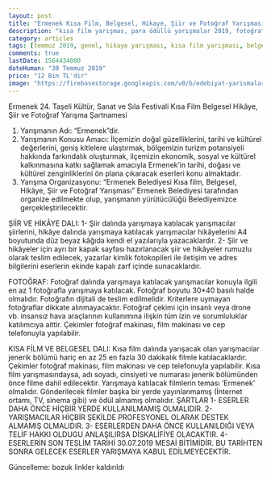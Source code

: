 ```yaml
---
layout: post
title: "Ermenek Kısa Film, Belgesel, Hikaye, Şiir ve Fotoğraf Yarışması"
description: "kısa film yarışmas, para ödüllü yarışmalar 2019, fotoğraf yarışması"
category: articles
tags: [temmuz 2019, genel, hikaye yarışması, kısa film yarışması, belgesel yarışması, şiir yarışması, fotoğraf yarışması]
comments: true
lastDate: 1564434000
dateHuman: "30 Temmuz 2019"
price: "12 Bin TL'dir"
image: "https://firebasestorage.googleapis.com/v0/b/edebiyat-yarismalari.appspot.com/o/ermenek-konulu-hikaye-siir-yarismasi.jpg?alt=media&token=4964f6f9-1c71-4500-af3d-4072da892cce"
---
```


Ermenek 24. Taşeli Kültür, Sanat ve Sıla Festivali
Kısa Film Belgesel Hikâye, Şiir ve Fotoğraf Yarışma Şartnamesi

1. Yarışmanın Adı: “Ermenek”dir. 
2. Yarışmanın Konusu Amacı: İlçemizin doğal güzelliklerini, tarihi ve kültürel değerlerini, geniş kitlelere ulaştırmak, bölgemizin turizm potansiyeli hakkında farkındalık oluşturmak, ilçemizin ekonomik, sosyal ve kültürel kalkınmasına katkı sağlamak amacıyla Ermenek’in tarihi, doğası ve kültürel zenginliklerini ön plana çıkaracak eserleri konu almaktadır. 
3. Yarışma Organizasyonu: “Ermenek Belediyesi Kısa film, Belgesel, Hikâye, Şiir ve Fotoğraf Yarışması” Ermenek Belediyesi tarafından organize edilmekte olup, yarışmanın yürütücülüğü Belediyemizce gerçekleştirilecektir.

ŞİİR VE HİKÂYE DALI:
1- Şiir dalında yarışmaya katılacak yarışmacılar şiirlerini, hikâye dalında yarışmaya katılacak yarışmacılar hikâyelerini A4 boyutunda düz beyaz kâğıda kendi el yazılarıyla yazacaklardır.
2- Şiir ve hikâyeler için ayrı bir kapak sayfası hazırlanacak şiir ve hikâyeler rumuzlu olarak teslim edilecek, yazarlar kimlik fotokopileri ile iletişim ve adres bilgilerini eserlerin ekinde kapalı zarf içinde sunacaklardır.

FOTOĞRAF:
Fotoğraf dalında yarışmaya katılacak yarışmacılar konuyla ilgili en az 1 fotoğrafla yarışmaya katılacak. 
Fotoğraf boyutu 30*40 basılı halde olmalıdır. Fotoğrafın dijitali de teslim edilmelidir. Kriterlere uymayan fotoğraflar dikkate alınmayacaktır.
Fotoğraf çekimi için insanlı veya drone vb. insansız hava araçlarının kullanımına ilişkin tüm izin ve sorumluluklar katılımcıya aittir.
Çekimler fotoğraf makinası, film makinası ve cep telefonuyla yapılabilir. 

KISA FİLM VE BELGESEL DALI:
Kısa film dalında yarışacak olan yarışmacılar jenerik bölümü hariç en az 25 en fazla 30 dakikalık filmle katılacaklardır.
Çekimler fotoğraf makinası, film makinası ve cep telefonuyla yapılabilir.
Kısa film yarışmasındaysa, adı soyadı, cinsiyeti ve numarası jenerik bölümünden önce filme dahil edilecektir.
Yarışmaya katılacak filmlerin teması ‘Ermenek’ olmalıdır.
Gönderilecek filmler başka bir yerde yayınlanmamış (İnternet ortamı, TV, sinema gibi) ve ödül almamış olmalıdır.
ŞARTLAR
1- ESERLER DAHA ÖNCE HİÇBİR YERDE KULLANILMAMIŞ OLMALIDIR.
2- YARIŞMACILAR HİÇBİR ŞEKİLDE PROFESYONEL OLARAK DESTEK ALMAMIŞ OLMALIDIR.
3- ESERLERDEN DAHA ÖNCE KULLANILDIĞI VEYA TELİF HAKKI OLDUGU ANLAŞILIRSA DİSKALİFİYE OLACAKTIR.
4- ESERLERİN SON TESLİM TARİHİ 30.07.2019 MESAİ BİTİMİDİR. BU TARİHTEN SONRA GELECEK ESERLER YARIŞMAYA KABUL EDİLMEYECEKTİR.

Güncelleme: bozuk linkler kaldırıldı